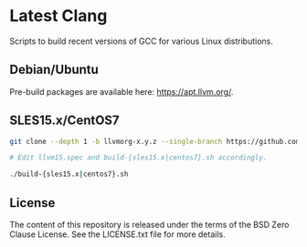 # Latest Clang

Scripts to build recent versions of GCC for various Linux distributions.

## Debian/Ubuntu

Pre-build packages are available here: <https://apt.llvm.org/>.

## SLES15.x/CentOS7

```sh
git clone --depth 1 -b llvmorg-x.y.z --single-branch https://github.com/llvm/llvm-project.git llvm-project-x.y.z

# Edit llvm15.spec and build-{sles15.x|centos7}.sh accordingly.

./build-{sles15.x|centos7}.sh
```

## License

The content of this repository is released under the terms of the BSD Zero Clause License. See the LICENSE.txt file for more details.
